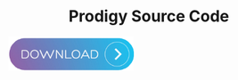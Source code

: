 <h1 align = "center">Prodigy Source Code</h1>


<a href = "https://github.com/ProdigyPNP/ProdigySource/tags">
<img src="https://raw.githubusercontent.com/afkvido/image-repository/ImageRepo/Modern%20Download%20Button.png" width="225"/>
</a>


<br/><br/>

